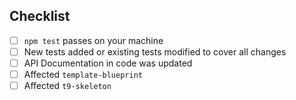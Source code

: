 <!--
Please provide a high-level description of the changes made by your pull request.

Include references to all related GitHub issues and other pull requests, for example:

Fixes #123
Implements #254
See also #23
-->

## Checklist

- [ ] `npm test` passes on your machine
- [ ] New tests added or existing tests modified to cover all changes
- [ ] API Documentation in code was updated
- [ ] Affected `template-blueprint`
- [ ] Affected `t9-skeleton`
